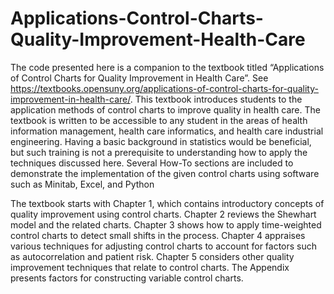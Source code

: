 # Applications-Control-Charts-Quality-Improvement-Health-Care
The code presented here is a companion to the textbook titled “Applications of Control Charts for Quality Improvement in Health Care”. See https://textbooks.opensuny.org/applications-of-control-charts-for-quality-improvement-in-health-care/. This textbook introduces students to the application methods of control charts to improve quality in health care. The textbook is written to be accessible to any student in the areas of health information management, health care informatics, and health care industrial engineering. Having a basic background in statistics would be beneficial, but such training is not a prerequisite to understanding how to apply the techniques discussed here.  Several How-To sections are included to demonstrate the implementation of the given control charts using software such as Minitab, Excel, and Python

The textbook starts with Chapter 1, which contains introductory concepts of quality improvement using control charts. Chapter 2 reviews the Shewhart model and the related charts.  Chapter 3 shows how to apply time-weighted control charts to detect small shifts in the process. Chapter 4 appraises various techniques for adjusting control charts to account for factors such as autocorrelation and patient risk. Chapter 5 considers other quality improvement techniques that relate to control charts. The Appendix presents factors for constructing variable control charts.

